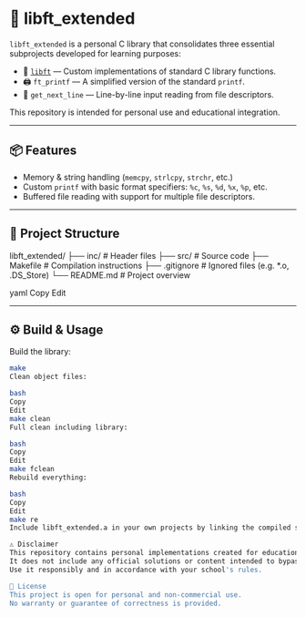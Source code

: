 # 🧰 libft_extended

`libft_extended` is a personal C library that consolidates three essential subprojects developed for learning purposes:

- 🧱 [`libft`](https://github.com/Vspaceman11/libft_42) — Custom implementations of standard C library functions.
- 🖨️ `ft_printf` — A simplified version of the standard `printf`.
- 📄 `get_next_line` — Line-by-line input reading from file descriptors.

This repository is intended for personal use and educational integration.

---

## 📦 Features

- Memory & string handling (`memcpy`, `strlcpy`, `strchr`, etc.)
- Custom `printf` with basic format specifiers: `%c`, `%s`, `%d`, `%x`, `%p`, etc.
- Buffered file reading with support for multiple file descriptors.

---

## 📁 Project Structure

libft_extended/
├── inc/ # Header files
├── src/ # Source code
├── Makefile # Compilation instructions
├── .gitignore # Ignored files (e.g. *.o, .DS_Store)
└── README.md # Project overview

yaml
Copy
Edit

---

## ⚙️ Build & Usage

Build the library:

```bash
make
Clean object files:

bash
Copy
Edit
make clean
Full clean including library:

bash
Copy
Edit
make fclean
Rebuild everything:

bash
Copy
Edit
make re
Include libft_extended.a in your own projects by linking the compiled static library and including the headers from inc/.

⚠️ Disclaimer
This repository contains personal implementations created for educational purposes.
It does not include any official solutions or content intended to bypass evaluation policies of any institution such as 42 Network.
Use it responsibly and in accordance with your school's rules.

📝 License
This project is open for personal and non-commercial use.
No warranty or guarantee of correctness is provided.
